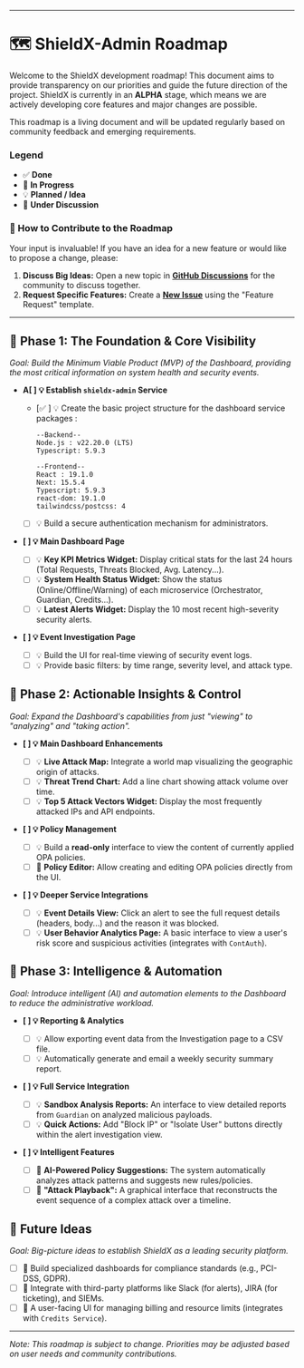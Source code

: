  
-----

# 🗺️ ShieldX-Admin Roadmap

Welcome to the ShieldX development roadmap\! This document aims to provide transparency on our priorities and guide the future direction of the project. ShieldX is currently in an **ALPHA** stage, which means we are actively developing core features and major changes are possible.

This roadmap is a living document and will be updated regularly based on community feedback and emerging requirements.

### Legend

  * ✅ **Done**
  * 🚧 **In Progress**
  * 💡 **Planned / Idea**
  * 🤔 **Under Discussion**

### 👋 How to Contribute to the Roadmap

Your input is invaluable\! If you have an idea for a new feature or would like to propose a change, please:

1.  **Discuss Big Ideas:** Open a new topic in [**GitHub Discussions**](https://github.com/shieldx-bot/shieldx/discussions) for the community to discuss together.
2.  **Request Specific Features:** Create a [**New Issue**](https://www.google.com/search?q=https://github.com/shieldx-bot/shieldx/issues/new/choose) using the "Feature Request" template.

-----





## 🚀 Phase 1: The Foundation & Core Visibility  

*Goal: Build the Minimum Viable Product (MVP) of the Dashboard, providing the most critical information on system health and security events.*

  - **A[ ] 💡 Establish `shieldx-admin` Service**

      - [✅ ] 💡 Create the basic project structure for the dashboard service 
         packages : 
           
          ```
          --Backend-- 
          Node.js : v22.20.0 (LTS)
          Typescript: 5.9.3
          ```

           ```
          --Frontend-- 
          React : 19.1.0 
          Next: 15.5.4
          Typescript: 5.9.3
          react-dom: 19.1.0
          tailwindcss/postcss: 4
          
          ```

          



      - [ ] 💡 Build a secure authentication mechanism for administrators.

  - **[ ] 💡 Main Dashboard Page**

      - [ ] 💡 **Key KPI Metrics Widget:** Display critical stats for the last 24 hours (Total Requests, Threats Blocked, Avg. Latency...).
      - [ ] 💡 **System Health Status Widget:** Show the status (Online/Offline/Warning) of each microservice (Orchestrator, Guardian, Credits...).
      - [ ] 💡 **Latest Alerts Widget:** Display the 10 most recent high-severity security alerts.

  - **[ ] 💡 Event Investigation Page**

      - [ ] 💡 Build the UI for real-time viewing of security event logs.
      - [ ] 💡 Provide basic filters: by time range, severity level, and attack type.

## 🚶 Phase 2: Actionable Insights & Control  

*Goal: Expand the Dashboard's capabilities from just "viewing" to "analyzing" and "taking action".*

  - **[ ] 💡 Main Dashboard Enhancements**

      - [ ] 💡 **Live Attack Map:** Integrate a world map visualizing the geographic origin of attacks.
      - [ ] 💡 **Threat Trend Chart:** Add a line chart showing attack volume over time.
      - [ ] 💡 **Top 5 Attack Vectors Widget:** Display the most frequently attacked IPs and API endpoints.

  - **[ ] 💡 Policy Management**

      - [ ] 💡 Build a **read-only** interface to view the content of currently applied OPA policies.
      - [ ] 🤔 **Policy Editor:** Allow creating and editing OPA policies directly from the UI.

  - **[ ] 💡 Deeper Service Integrations**

      - [ ] 💡 **Event Details View:** Click an alert to see the full request details (headers, body...) and the reason it was blocked.
      - [ ] 💡 **User Behavior Analytics Page:** A basic interface to view a user's risk score and suspicious activities (integrates with `ContAuth`).

## 🏃 Phase 3: Intelligence & Automation  

*Goal: Introduce intelligent (AI) and automation elements to the Dashboard to reduce the administrative workload.*

  - **[ ] 💡 Reporting & Analytics**

      - [ ] 💡 Allow exporting event data from the Investigation page to a CSV file.
      - [ ] 💡 Automatically generate and email a weekly security summary report.

  - **[ ] 💡 Full Service Integration**

      - [ ] 💡 **Sandbox Analysis Reports:** An interface to view detailed reports from `Guardian` on analyzed malicious payloads.
      - [ ] 💡 **Quick Actions:** Add "Block IP" or "Isolate User" buttons directly within the alert investigation view.

  - **[ ] 💡 Intelligent Features**

      - [ ] 🤔 **AI-Powered Policy Suggestions:** The system automatically analyzes attack patterns and suggests new rules/policies.
      - [ ] 🤔 **"Attack Playback":** A graphical interface that reconstructs the event sequence of a complex attack over a timeline.

## 🌌 Future Ideas

*Goal: Big-picture ideas to establish ShieldX as a leading security platform.*

  - [ ] 🤔 Build specialized dashboards for compliance standards (e.g., PCI-DSS, GDPR).
  - [ ] 🤔 Integrate with third-party platforms like Slack (for alerts), JIRA (for ticketing), and SIEMs.
  - [ ] 🤔 A user-facing UI for managing billing and resource limits (integrates with `Credits Service`).

-----

*Note: This roadmap is subject to change. Priorities may be adjusted based on user needs and community contributions.*